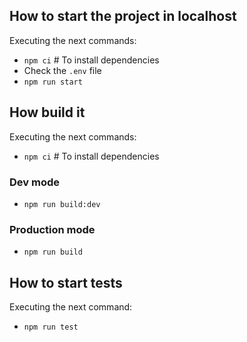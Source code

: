 ## How to start the project in localhost 
Executing the next commands:
- `npm ci` # To install dependencies
- Check the `.env` file
- `npm run start`

## How build it 
Executing the next commands:
- `npm ci` # To install dependencies

### Dev mode
- `npm run build:dev`

### Production mode
- `npm run build`

## How to start tests
Executing the next command:
- `npm run test`

